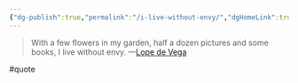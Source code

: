 ```yaml
---
{"dg-publish":true,"permalink":"/i-live-without-envy/","dgHomeLink":true,"dgPassFrontmatter":false}
---
```



>With a few flowers in my garden, half a dozen pictures and some books, I live without envy.
—[Lope de Vega](https://www.britannica.com/biography/Lope-de-Vega)

#quote
